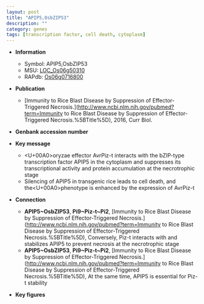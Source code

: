 ```yaml
---
layout: post
title: "APIP5,OsbZIP53"
description: ""
category: genes
tags: [transcription factor, cell death, cytoplasm]
---
```


* **Information**  
    + Symbol: APIP5,OsbZIP53  
    + MSU: [LOC_Os06g50310](http://rice.plantbiology.msu.edu/cgi-bin/ORF_infopage.cgi?orf=LOC_Os06g50310)  
    + RAPdb: [Os06g0716800](http://rapdb.dna.affrc.go.jp/viewer/gbrowse_details/irgsp1?name=Os06g0716800)  

* **Publication**  
    + [Immunity to Rice Blast Disease by Suppression of Effector-Triggered Necrosis.](http://www.ncbi.nlm.nih.gov/pubmed?term=Immunity to Rice Blast Disease by Suppression of Effector-Triggered Necrosis.%5BTitle%5D), 2016, Curr Biol.

* **Genbank accession number**  

* **Key message**  
    + <U+00A0>oryzae effector AvrPiz-t interacts with the bZIP-type transcription factor APIP5 in the cytoplasm and suppresses its transcriptional activity and protein accumulation at the necrotrophic stage
    + Silencing of APIP5 in transgenic rice leads to cell death, and the<U+00A0>phenotype is enhanced by the expression of AvrPiz-t

* **Connection**  
    + __APIP5~OsbZIP53__, __Pi9~Piz-t~Pi2__, [Immunity to Rice Blast Disease by Suppression of Effector-Triggered Necrosis.](http://www.ncbi.nlm.nih.gov/pubmed?term=Immunity to Rice Blast Disease by Suppression of Effector-Triggered Necrosis.%5BTitle%5D), Conversely, Piz-t interacts with and stabilizes APIP5 to prevent necrosis at the necrotrophic stage
    + __APIP5~OsbZIP53__, __Pi9~Piz-t~Pi2__, [Immunity to Rice Blast Disease by Suppression of Effector-Triggered Necrosis.](http://www.ncbi.nlm.nih.gov/pubmed?term=Immunity to Rice Blast Disease by Suppression of Effector-Triggered Necrosis.%5BTitle%5D), At the same time, APIP5 is essential for Piz-t stability

* **Key figures**  


